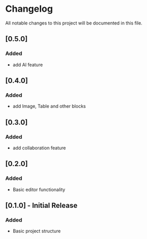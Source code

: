 # Changelog

All notable changes to this project will be documented in this file.

## [0.5.0]

### Added

- add AI feature

## [0.4.0]

### Added

- add Image, Table and other blocks

## [0.3.0]

### Added

- add collaboration feature

## [0.2.0]

### Added

- Basic editor functionality

## [0.1.0] - Initial Release

### Added

- Basic project structure
